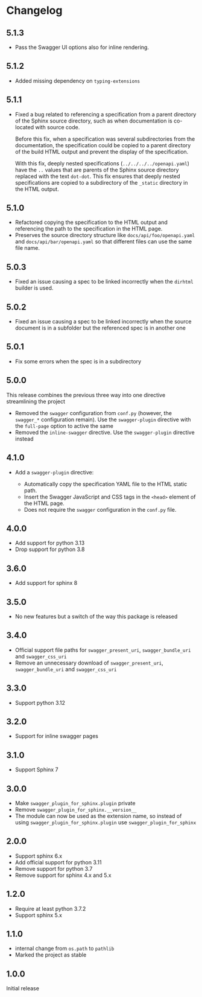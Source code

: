 # Changelog

## 5.1.3

* Pass the Swagger UI options also for inline rendering.

## 5.1.2

* Added missing dependency on `typing-extensions`

## 5.1.1

* Fixed a bug related to referencing a specification from a parent
  directory of the Sphinx source directory, such as when documentation
  is co-located with source code.

  Before this fix, when a specification was several subdirectories
  from the documentation, the specification could be copied to
  a parent directory of the build HTML output and prevent the display
  of the specification.

  With this fix, deeply nested specifications (`../../../../openapi.yaml`)
  have the `..` values that are parents of the Sphinx source directory
  replaced with the text `dot-dot`. This fix ensures that deeply
  nested specifications are copied to a subdirectory of the `_static`
  directory in the HTML output.

## 5.1.0

* Refactored copying the specification to the HTML output and
  referencing the path to the specification in the HTML page.
* Preserves the source directory structure like `docs/api/foo/openapi.yaml`
  and `docs/api/bar/openapi.yaml` so that different files can use
  the same file name.

## 5.0.3

* Fixed an issue causing a spec to be linked incorrectly when the `dirhtml` builder is used.

## 5.0.2

* Fixed an issue causing a spec to be linked incorrectly when the source document is in a subfolder
  but the referenced spec is in another one

## 5.0.1

* Fix some errors when the spec is in a subdirectory

## 5.0.0

This release combines the previous three way into one directive streamlining the project

* Removed the `swagger` configuration from `conf.py` (however, the `swagger_*` configuration remain).
  Use the `swagger-plugin` directive with the `full-page` option to active the same
* Removed the `inline-swagger` directive.
  Use the `swagger-plugin` directive instead

## 4.1.0

* Add a `swagger-plugin` directive:

  * Automatically copy the specification YAML file to the HTML static path.
  * Insert the Swagger JavaScript and CSS tags in the `<head>` element of the HTML page.
  * Does not require the `swagger` configuration in the `conf.py` file.

## 4.0.0

* Add support for python 3.13
* Drop support for python 3.8

## 3.6.0

* Add support for sphinx 8

## 3.5.0

* No new features but a switch of the way this package is released

## 3.4.0

* Official support file paths for `swagger_present_uri`, `swagger_bundle_uri` and `swagger_css_uri`
* Remove an unnecessary download of `swagger_present_uri`, `swagger_bundle_uri` and `swagger_css_uri`

## 3.3.0

* Support python 3.12

## 3.2.0

* Support for inline swagger pages

## 3.1.0

* Support Sphinx 7

## 3.0.0

* Make ``swagger_plugin_for_sphinx.plugin`` private
* Remove ``swagger_plugin_for_sphinx.__version__``
* The module can now be used as the extension name, so instead of using
  ``swagger_plugin_for_sphinx.plugin`` use ``swagger_plugin_for_sphinx``

## 2.0.0

* Support sphinx 6.x
* Add official support for python 3.11
* Remove support for python 3.7
* Remove support for sphinx 4.x and 5.x

## 1.2.0

* Require at least python 3.7.2
* Support sphinx 5.x

## 1.1.0

* internal change from ``os.path`` to ``pathlib``
* Marked the project as stable

## 1.0.0

Initial release
